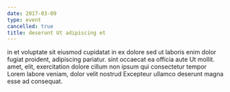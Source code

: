 ```yaml
---
date: 2017-03-09
type: event
cancelled: true
title: deserunt Ut adipiscing et
---
```

in et voluptate sit eiusmod cupidatat in ex dolore sed ut laboris enim dolor fugiat proident, adipiscing pariatur. sint occaecat ea officia aute Ut mollit. amet, elit, exercitation dolore cillum non ipsum qui consectetur tempor Lorem labore veniam, dolor velit nostrud Excepteur ullamco deserunt magna esse ad consequat.